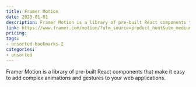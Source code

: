 ```yaml
---
title: Framer Motion
date: 2023-01-01
description: Framer Motion is a library of pre-built React components that make it easy to add complex animations and gestures to your web applications.
link: https://www.framer.com/motion/?utm_source=product_hunt&utm_medium=launch_post&utm_campaign=FR-owned-framer-motion-2
pricing: 
tags: 
- unsorted-bookmarks-2 
categories: 
- unsorted 
---
```


Framer Motion is a library of pre-built React components that make it easy to add complex animations and gestures to your web applications.